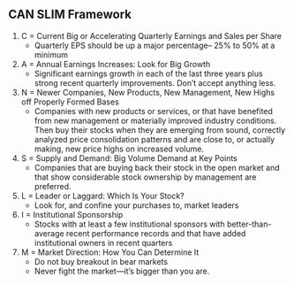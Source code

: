 
## CAN SLIM Framework
1. C = Current Big or Accelerating Quarterly Earnings and Sales per Share
   * Quarterly EPS should be up a major percentage– 25% to 50% at a minimum
3. A = Annual Earnings Increases: Look for Big Growth
   * Significant earnings growth in each of the last three years plus strong recent quarterly improvements. Don’t accept anything less.
4. N = Newer Companies, New Products, New Management, New Highs off Properly Formed Bases
   * Companies with new products or services, or that have benefited from new management or materially improved industry conditions. Then buy their stocks when they are emerging from sound, correctly analyzed price consolidation patterns and are close to, or actually making, new price highs on increased volume.
5. S = Supply and Demand: Big Volume Demand at Key Points
   * Companies that are buying back their stock in the open market and that show considerable stock ownership by management are preferred.
6. L = Leader or Laggard: Which Is Your Stock?
   * Look for, and confine your purchases to, market leaders
7. I = Institutional Sponsorship
   * Stocks with at least a few institutional sponsors with better-than-average recent performance records and that have added institutional owners in recent quarters
8. M = Market Direction: How You Can Determine It
   * Do not buy breakout in bear markets
   * Never fight the market—it’s bigger than you are.
